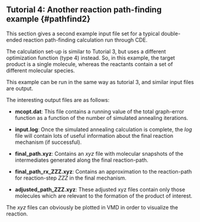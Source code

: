 ## Tutorial 4: Another reaction path-finding example {#pathfind2}

This section gives a second example input file set for a typical double-ended reaction path-finding calculation run through CDE.

The calculation set-up is similar to Tutorial 3, but uses a different optimization function (type 4) instead. So, in this example, the target product is a single molecule, whereas the reactants contain a set of different molecular species.

This example can be run in the same way as tutorial 3, and similar input files are output.

The interesting output files are as follows:

- **mcopt.dat**: This file contains a running value of the total graph-error function as a function of the number of simulated annealing iterations.

- **input.log**: Once the simulated annealing calculation is complete, the *log* file will contain lots of useful information about the final reaction mechanism (if successful).

- **final_path.xyz**: Contains an *xyz* file with molecular snapshots of the intermediates generated along the final reaction-path.

- **final_path_rx_ZZZ.xyz**: Contains an approximation to the reaction-path for reaction-step *ZZZ* in the final mechanism.

- **adjusted_path_ZZZ.xyz**: These adjusted xyz files contain only those molecules which are relevant to the formation of the product of interest.

The *xyz* files can obviously be plotted in VMD in order to visualize the reaction.


